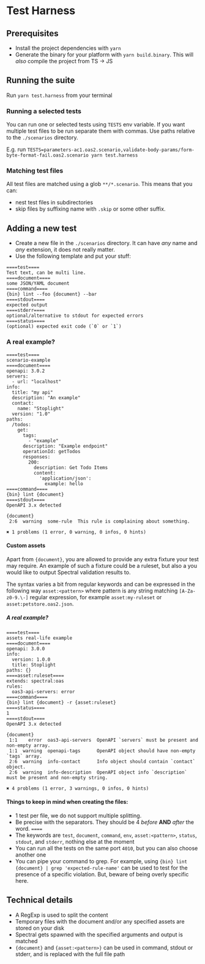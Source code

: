 # Test Harness

## Prerequisites

* Install the project dependencies with `yarn`
* Generate the binary for your platform with `yarn build.binary`. This will *also* compile the project from TS -> JS

## Running the suite

Run `yarn test.harness` from your terminal

### Running a selected tests

You can run one or selected tests using `TESTS` env variable.
If you want multiple test files to be run separate them with commas.
Use paths relative to the `./scenarios` directory.

E.g. run `TESTS=parameters-ac1.oas2.scenario,validate-body-params/form-byte-format-fail.oas2.scenario yarn test.harness`

### Matching test files

All test files are matched using a glob `**/*.scenario`.
This means that you can:
- nest test files in subdirectories
- skip files by suffixing name with `.skip` or some other suffix.

## Adding a new test

* Create a new file in the `./scenarios` directory. It can have _any_ name and _any_ extension, it does not really matter.
* Use the following template and put your stuff:

```
====test====
Test text, can be multi line.
====document====
some JSON/YAML document
====command====
{bin} lint --foo {document} --bar
====stdout====
expected output
====stderr====
optional/alternative to stdout for expected errors
====status====
(optional) expected exit code (`0` or `1`)
```

### A real example?

```
====test====
scenario-example
====document====
openapi: 3.0.2
servers:
  - url: "localhost"
info:
  title: "my api"
  description: "An example"
  contact:
    name: "Stoplight"
  version: "1.0"
paths:
  /todos:
    get:
      tags:
        - "example"
      description: "Example endpoint"
      operationId: getTodos
      responses:
        200:
          description: Get Todo Items
          content:
            'application/json':
              example: hello
====command====
{bin} lint {document}
====stdout====
OpenAPI 3.x detected

{document}
 2:6  warning  some-rule  This rule is complaining about something.

✖ 1 problems (1 error, 0 warning, 0 infos, 0 hints)
```

#### Custom assets

Apart from `{document}`, you are allowed to provide any extra fixture your test may require.
An example of such a fixture could be a ruleset, but also a you would like to output Spectral validation results to.

The syntax varies a bit from regular keywords and can be expressed in the following way `asset:<pattern>`
where pattern is any string matching `[A-Za-z0-9.\-]` regular expression, for example `asset:my-ruleset` or `asset:petstore.oas2.json`.

##### A real example?

```
====test====
assets real-life example
====document====
openapi: 3.0.0
info:
  version: 1.0.0
  title: Stoplight
paths: {}
====asset:ruleset====
extends: spectral:oas
rules:
  oas3-api-servers: error
====command====
{bin} lint {document} -r {asset:ruleset}
====status====
1
====stdout====
OpenAPI 3.x detected

{document}
 1:1    error  oas3-api-servers  OpenAPI `servers` must be present and non-empty array.
 1:1  warning  openapi-tags      OpenAPI object should have non-empty `tags` array.
 2:6  warning  info-contact      Info object should contain `contact` object.
 2:6  warning  info-description  OpenAPI object info `description` must be present and non-empty string.

✖ 4 problems (1 error, 3 warnings, 0 infos, 0 hints)
```


#### Things to keep in mind when creating the files:

* 1 test per file, we do not support multiple splitting.
* Be precise with the separators. They should be 4 *before* **AND** *after* the word. `====`
* The keywords are `test`, `document`, `command`, `env`, `asset:<pattern>`, `status`, `stdout`, and `stderr`, nothing else at the moment
* You can run all the tests on the same port `4010`, but you can also choose another one
* You can pipe your command to grep. For example, using `{bin} lint {document} | grep 'expected-rule-name'` can be used to test for the presence of a specific violation. But, beware of being overly specific here.

## Technical details

* A RegExp is used to split the content
* Temporary files with the document and/or any specified assets are stored on your disk
* Spectral gets spawned with the specified arguments and output is matched
* `{document}` and `{asset:<pattern>}` can be used in command, stdout or stderr, and is replaced with the full file path
